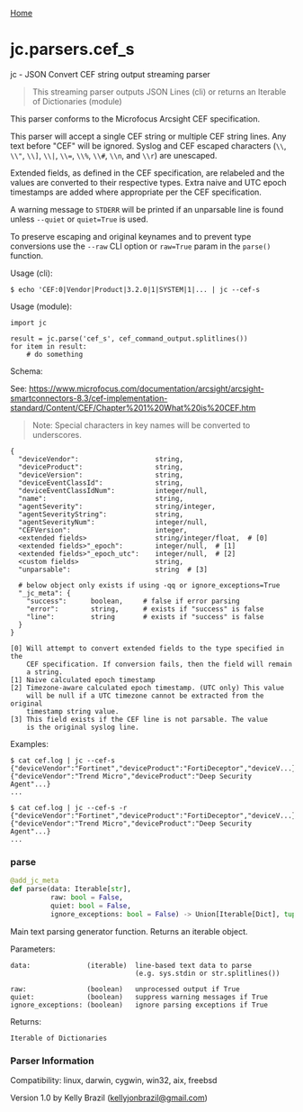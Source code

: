 [Home](https://kellyjonbrazil.github.io/jc/)
<a id="jc.parsers.cef_s"></a>

# jc.parsers.cef\_s

jc - JSON Convert CEF string output streaming parser

> This streaming parser outputs JSON Lines (cli) or returns an Iterable of
> Dictionaries (module)

This parser conforms to the Microfocus Arcsight CEF specification.

This parser will accept a single CEF string or multiple CEF string lines.
Any text before "CEF" will be ignored. Syslog and CEF escaped characters
(`\\`, `\\"`, `\\]`, `\\|`, `\\=`, `\\%`, `\\#`, `\\n`, and `\\r`) are
unescaped.

Extended fields, as defined in the CEF specification, are relabeled
and the values are converted to their respective types. Extra naive and
UTC epoch timestamps are added where appropriate per the CEF specification.

A warning message to `STDERR` will be printed if an unparsable line is found
unless `--quiet` or `quiet=True` is used.

To preserve escaping and original keynames and to prevent type conversions
use the `--raw` CLI option or `raw=True` param in the `parse()` function.

Usage (cli):

    $ echo 'CEF:0|Vendor|Product|3.2.0|1|SYSTEM|1|... | jc --cef-s

Usage (module):

    import jc

    result = jc.parse('cef_s', cef_command_output.splitlines())
    for item in result:
        # do something

Schema:

See: https://www.microfocus.com/documentation/arcsight/arcsight-smartconnectors-8.3/cef-implementation-standard/Content/CEF/Chapter%201%20What%20is%20CEF.htm

> Note: Special characters in key names will be converted to underscores.

    {
      "deviceVendor":                   string,
      "deviceProduct":                  string,
      "deviceVersion":                  string,
      "deviceEventClassId":             string,
      "deviceEventClassIdNum":          integer/null,
      "name":                           string,
      "agentSeverity":                  string/integer,
      "agentSeverityString":            string,
      "agentSeverityNum":               integer/null,
      "CEFVersion":                     integer,
      <extended fields>                 string/integer/float,  # [0]
      <extended fields>"_epoch":        integer/null,  # [1]
      <extended fields>"_epoch_utc":    integer/null,  # [2]
      <custom fields>                   string,
      "unparsable":                     string  # [3]

      # below object only exists if using -qq or ignore_exceptions=True
      "_jc_meta": {
        "success":      boolean,     # false if error parsing
        "error":        string,      # exists if "success" is false
        "line":         string       # exists if "success" is false
      }
    }

    [0] Will attempt to convert extended fields to the type specified in the
        CEF specification. If conversion fails, then the field will remain
        a string.
    [1] Naive calculated epoch timestamp
    [2] Timezone-aware calculated epoch timestamp. (UTC only) This value
        will be null if a UTC timezone cannot be extracted from the original
        timestamp string value.
    [3] This field exists if the CEF line is not parsable. The value
        is the original syslog line.

Examples:

    $ cat cef.log | jc --cef-s
    {"deviceVendor":"Fortinet","deviceProduct":"FortiDeceptor","deviceV...}
    {"deviceVendor":"Trend Micro","deviceProduct":"Deep Security Agent"...}
    ...

    $ cat cef.log | jc --cef-s -r
    {"deviceVendor":"Fortinet","deviceProduct":"FortiDeceptor","deviceV...}
    {"deviceVendor":"Trend Micro","deviceProduct":"Deep Security Agent"...}
    ...

<a id="jc.parsers.cef_s.parse"></a>

### parse

```python
@add_jc_meta
def parse(data: Iterable[str],
          raw: bool = False,
          quiet: bool = False,
          ignore_exceptions: bool = False) -> Union[Iterable[Dict], tuple]
```

Main text parsing generator function. Returns an iterable object.

Parameters:

    data:              (iterable)  line-based text data to parse
                                   (e.g. sys.stdin or str.splitlines())

    raw:               (boolean)   unprocessed output if True
    quiet:             (boolean)   suppress warning messages if True
    ignore_exceptions: (boolean)   ignore parsing exceptions if True


Returns:

    Iterable of Dictionaries

### Parser Information
Compatibility:  linux, darwin, cygwin, win32, aix, freebsd

Version 1.0 by Kelly Brazil (kellyjonbrazil@gmail.com)
